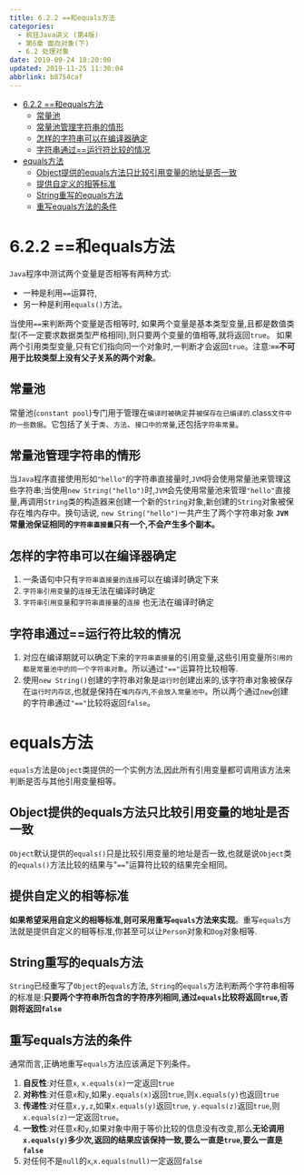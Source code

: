 ```yaml
---
title: 6.2.2 ==和equals方法
categories: 
  - 疯狂Java讲义 (第4版)
  - 第6章 面向对象(下)
  - 6.2 处理对象
date: 2019-09-24 18:20:00
updated: 2019-11-25 11:30:04
abbrlink: b8754caf
---
```

<div id='my_toc'>

- [6.2.2 ==和equals方法](/JavaReadingNotes/b8754caf/#6-2-2-==和equals方法)
    - [常量池](/JavaReadingNotes/b8754caf/#常量池)
    - [常量池管理字符串的情形](/JavaReadingNotes/b8754caf/#常量池管理字符串的情形)
    - [怎样的字符串可以在编译器确定](/JavaReadingNotes/b8754caf/#怎样的字符串可以在编译器确定)
    - [字符串通过==运行符比较的情况](/JavaReadingNotes/b8754caf/#字符串通过==运行符比较的情况)
- [equals方法](/JavaReadingNotes/b8754caf/#equals方法)
    - [Object提供的equals方法只比较引用变量的地址是否一致](/JavaReadingNotes/b8754caf/#Object提供的equals方法只比较引用变量的地址是否一致)
    - [提供自定义的相等标准](/JavaReadingNotes/b8754caf/#提供自定义的相等标准)
    - [String重写的equals方法](/JavaReadingNotes/b8754caf/#String重写的equals方法)
    - [重写equals方法的条件](/JavaReadingNotes/b8754caf/#重写equals方法的条件)

</div>
<!--more-->
<script>if (navigator.platform.toLowerCase() == 'win32'){document.getElementById('my_toc').style.display = 'none';}</script>

<!--end-->
<!--SSTStart-->
# 6.2.2 ==和equals方法 #
`Java`程序中测试两个变量是否相等有两种方式:
- 一种是利用`==`运算符,
- 另一种是利用`equals()`方法。

当使用`==`来判断两个变量是否相等时,
如果两个变量是基本类型变量,且都是数值类型(不一定要求数据类型严格相同),则只要两个变量的值相等,就将返回`true`。
如果两个引用类型变量,只有它们指向同一个对象时,一判断才会返回`true`。注意:**`==`不可用于比较类型上没有父子关系的两个对象**。

## 常量池 ##
常量池(`constant pool`)专门用于管理在`编译时被确定`并`被保存在已编译的`.class`文件中的一些数据`。它包括了关于`类`、`方法`、`接口中的常量`,还包括`字符串常量`。
## 常量池管理字符串的情形 ##
当`Java`程序直接使用形如`"hello"`的字符串直接量时,`JVM`将会使用常量池来管理这些字符串;当使用`new String("hello")`时,`JVM`会先使用常量池来管理`"hello"`直接量,再调用`String`类的构造器来创建一个新的`String`对象,新创建的`String`对象被保存在堆内存中。换句话说, `new String("hello")`一共产生了两个字符串对象
**`JVM`常量池保证相同的`字符串直接量`只有一个,不会产生多个副本。**
## 怎样的字符串可以在编译器确定 ##
1. 一条语句中只有`字符串直接量的连接`可以在编译时确定下来
2. `字符串引用变量`的`连接`无法在编译时确定
3. `字符串引用变量`和`字符串直接量`的`连接` 也无法在编译时确定

## 字符串通过==运行符比较的情况 ##
1. 对应在编译期就可以确定下来的`字符串直接量`的引用变量,这些引用变量所`引用的都是常量池中的同一个字符串对象`。所以通过`"=="`运算符比较相等.
2. 使用`new String()`创建的字符串对象是`运行时`创建出来的,该字符串对象被保存在`运行时内存区`,也就是保持在`堆内存内`,`不会放入常量池中`。所以两个通过`new`创建的字符串通过`"=="`比较将返回`false`。

# equals方法 #
`equals`方法是`Object`类提供的一个实例方法,因此所有引用变量都可调用该方法来判断是否与其他引用变量相等。
## Object提供的equals方法只比较引用变量的地址是否一致 ##
`Object`默认提供的`equals()`只是比较引用变量的地址是否一致,也就是说`Object`类的`equals()`方法比较的结果与"`==`"运算符比较的结果完全相同。
## 提供自定义的相等标准 ##
**如果希望采用自定义的相等标准,则可采用重写`equals`方法来实现**。重写`equals`方法就是提供自定义的相等标准,你甚至可以让`Person`对象和`Dog`对象相等.
## String重写的equals方法 ##
`String`已经重写了`Object`的`equals`方法, `String`的`equals`方法判断两个字符串相等的标准是:**只要两个字符串所包含的字符序列相同,通过`equals`比较将返回`true`,否则将返回`false`**
## 重写equals方法的条件 ##
通常而言,正确地重写`equals`方法应该满足下列条件。
1. **自反性**:对任意`x`, `x.equals(x)`一定返回`true`
2. **对称性**:对任意`x`和`y`,如果`y.equals(x)`返回`true`,则`x.equals(y)`也返回`true`
3. **传递性**:对任意`x,y,z`,如果`x.equals(y)`返回`true`, `y.equals(z)`返回`true`,则`x.equals(z)`一定返回`true`。
4. **一致性**:对任意`x`和`y`,如果对象中用于等价比较的信息没有改变,那么**无论调用`x.equals(y)`多少次,返回的结果应该保持一致,要么一直是`true`,要么一直是`false`**
5. 对任何不是`null`的`x`,`x.equals(null)`一定返回`false`

<!--SSTStop-->


